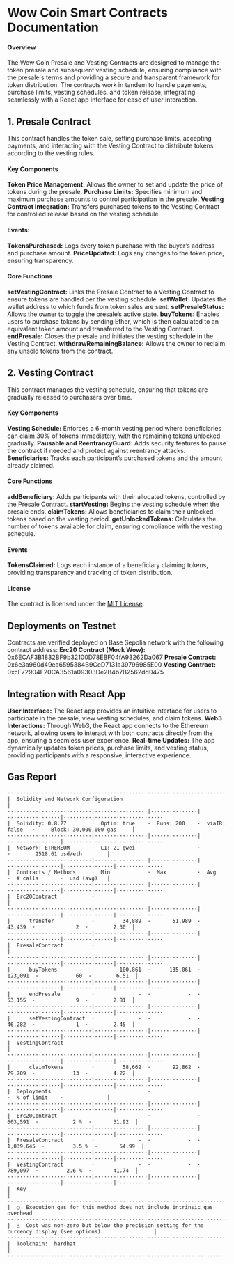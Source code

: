 # Wow Coin Smart Contracts Documentation

#### Overview

The Wow Coin Presale and Vesting Contracts are designed to manage the token presale and subsequent vesting schedule, ensuring compliance with the presale's terms and providing a secure and transparent framework for token distribution. The contracts work in tandem to handle payments, purchase limits, vesting schedules, and token release, integrating seamlessly with a React app interface for ease of user interaction.

## 1. Presale Contract

This contract handles the token sale, setting purchase limits, accepting payments, and interacting with the Vesting Contract to distribute tokens according to the vesting rules.

#### Key Components

**Token Price Management:** Allows the owner to set and update the price of tokens during the presale.
**Purchase Limits:** Specifies minimum and maximum purchase amounts to control participation in the presale.
**Vesting Contract Integration:** Transfers purchased tokens to the Vesting Contract for controlled release based on the vesting schedule.

#### Events:

**TokensPurchased:** Logs every token purchase with the buyer’s address and purchase amount.
**PriceUpdated:** Logs any changes to the token price, ensuring transparency.

#### Core Functions

**setVestingContract:** Links the Presale Contract to a Vesting Contract to ensure tokens are handled per the vesting schedule.
**setWallet:** Updates the wallet address to which funds from token sales are sent.
**setPresaleStatus:** Allows the owner to toggle the presale’s active state.
**buyTokens:** Enables users to purchase tokens by sending Ether, which is then calculated to an equivalent token amount and transferred to the Vesting Contract.
**endPresale:** Closes the presale and initiates the vesting schedule in the Vesting Contract.
**withdrawRemainingBalance:** Allows the owner to reclaim any unsold tokens from the contract.

## 2. Vesting Contract

This contract manages the vesting schedule, ensuring that tokens are gradually released to purchasers over time.

#### Key Components

**Vesting Schedule:** Enforces a 6-month vesting period where beneficiaries can claim 30% of tokens immediately, with the remaining tokens unlocked gradually.
**Pausable and ReentrancyGuard:** Adds security features to pause the contract if needed and protect against reentrancy attacks.
**Beneficiaries:** Tracks each participant’s purchased tokens and the amount already claimed.

#### Core Functions

**addBeneficiary:** Adds participants with their allocated tokens, controlled by the Presale Contract.
**startVesting:** Begins the vesting schedule when the presale ends.
**claimTokens:** Allows beneficiaries to claim their unlocked tokens based on the vesting period.
**getUnlockedTokens:** Calculates the number of tokens available for claim, ensuring compliance with the vesting schedule.

#### Events

**TokensClaimed:** Logs each instance of a beneficiary claiming tokens, providing transparency and tracking of token distribution.

#### License

The contract is licensed under the [MIT License](https://opensource.org/license/mit-0/).

## Deployments on Testnet

Contracts are verified deployed on Base Sepolia network with the following contract address:
**Erc20 Contract (Mock Wow):** 0x6ECAF3B1832BF9b32100D78EBF04fA93262Da067
**Presale Contract:** 0x6e3a960d49ea6595384B9CeD7131a39796985E00
**Vesting Contract:** 0xcF72904F20CA3561a09303De2B4b7B2562dd0475

## Integration with React App

**User Interface:** The React app provides an intuitive interface for users to participate in the presale, view vesting schedules, and claim tokens.
**Web3 Interactions:** Through Web3, the React app connects to the Ethereum network, allowing users to interact with both contracts directly from the app, ensuring a seamless user experience.
**Real-time Updates:** The app dynamically updates token prices, purchase limits, and vesting status, providing participants with a responsive, interactive experience.

## Gas Report

```shell
················································································································
|  Solidity and Network Configuration                                                                          │
···························|·················|···············|·················|································
|  Solidity: 0.8.27        ·  Optim: true    ·  Runs: 200    ·  viaIR: false   ·     Block: 30,000,000 gas     │
···························|·················|···············|·················|································
|  Network: ETHEREUM       ·  L1: 21 gwei                    ·                 ·        2518.61 usd/eth        │
···························|·················|···············|·················|················|···············
|  Contracts / Methods     ·  Min            ·  Max          ·  Avg            ·  # calls       ·  usd (avg)   │
···························|·················|···············|·················|················|···············
|  Erc20Contract           ·                                                                                   │
···························|·················|···············|·················|················|···············
|      transfer            ·         34,889  ·       51,989  ·         43,439  ·             2  ·        2.30  │
···························|·················|···············|·················|················|···············
|  PresaleContract         ·                                                                                   │
···························|·················|···············|·················|················|···············
|      buyTokens           ·        100,861  ·      135,061  ·        123,091  ·            60  ·        6.51  │
···························|·················|···············|·················|················|···············
|      endPresale          ·              -  ·            -  ·         53,155  ·             9  ·        2.81  │
···························|·················|···············|·················|················|···············
|      setVestingContract  ·              -  ·            -  ·         46,282  ·             1  ·        2.45  │
···························|·················|···············|·················|················|···············
|  VestingContract         ·                                                                                   │
···························|·················|···············|·················|················|···············
|      claimTokens         ·         58,662  ·       92,862  ·         79,709  ·            13  ·        4.22  │
···························|·················|···············|·················|················|···············
|  Deployments                               ·                                 ·  % of limit    ·              │
···························|·················|···············|·················|················|···············
|  Erc20Contract           ·              -  ·            -  ·        603,591  ·           2 %  ·       31.92  │
···························|·················|···············|·················|················|···············
|  PresaleContract         ·              -  ·            -  ·      1,039,645  ·         3.5 %  ·       54.99  │
···························|·················|···············|·················|················|···············
|  VestingContract         ·              -  ·            -  ·        789,097  ·         2.6 %  ·       41.74  │
···························|·················|···············|·················|················|···············
|  Key                                                                                                         │
················································································································
|  ◯  Execution gas for this method does not include intrinsic gas overhead                                    │
················································································································
|  △  Cost was non-zero but below the precision setting for the currency display (see options)                 │
················································································································
|  Toolchain:  hardhat                                                                                         │
················································································································
```

